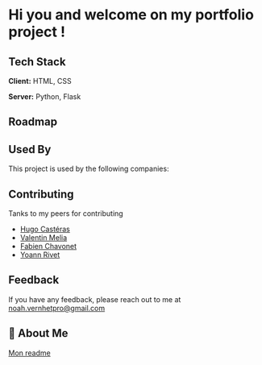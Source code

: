 # Hi you and welcome on my portfolio project !

## Tech Stack

**Client:** HTML, CSS

**Server:** Python, Flask


## Roadmap


## Used By

This project is used by the following companies:


## Contributing

Tanks to my peers for contributing
<ul>
  <li><a href="https://github.com/hug0-cstrs">Hugo Castéras</a></li>
  <li><a href="">Valentin Melia</a></li>
  <li><a href="https://github.com/fchavonet">Fabien Chavonet</a></li>
  <li><a href="https://github.com/SpStigma">Yoann Rivet</a></li>
</ul>


## Feedback

If you have any feedback, please reach out to me at noah.vernhetpro@gmail.com


## 🚀 About Me
[Mon readme](https://github.com/truuue/truuue/blob/master/README.md)
